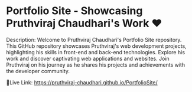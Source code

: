 # Portfolio Site - Showcasing Pruthviraj Chaudhari's Work ❤️

Description:
Welcome to Pruthviraj Chaudhari's Portfolio Site repository. This GitHub repository showcases Pruthviraj's web development projects, highlighting his skills in front-end and back-end technologies. Explore his work and discover captivating web applications and websites. Join Pruthviraj on his journey as he shares his projects and achievements with the developer community.

🚀Live Link: https://pruthviraj-chaudhari.github.io/PortfolioSite/
